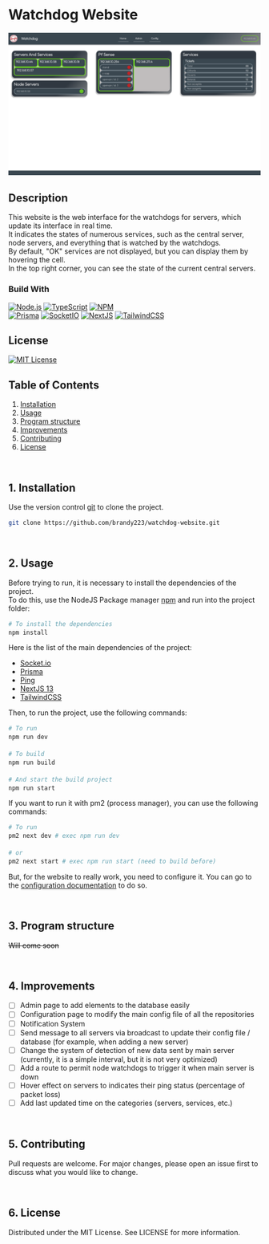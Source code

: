 
# Watchdog Website

<img src="docs/img/preview.png" alt="website_preview">

## Description

<div>
    This website is the web interface for the watchdogs for servers, which update its interface in real time.
<br>It indicates the states of numerous services, such as the central server, node servers, and everything that is watched
by the watchdogs.
<br>By default, "OK" services are not displayed, but you can display them by hovering the cell.
<br>In the top right corner, you can see the state of the current central servers.
</div>

### Build With

[![Node.js][node.js]][nodejs-url]
[![TypeScript][ts]][ts-url]
[![NPM][npm]][npm-url]
<br>[![Prisma][prisma]][prisma-url]
[![SocketIO][socketio]][socketio-url]
[![NextJS][nextjs]][nextjs-url]
[![TailwindCSS][tlwdcss]][tlwdcss-url]

## License

[![MIT License][license-shield]](LICENSE)

## Table of Contents

1. [Installation](#installation)
2. [Usage](#usage)
3. [Program structure](#structure)
4. [Improvements](#improvements)
5. [Contributing](#contributing)
6. [License](#license)

<br><a name="installation"></a>
## 1. Installation

Use the version control [git](https://git-scm.com/downloads) to clone the project.

```bash
git clone https://github.com/brandy223/watchdog-website.git
```

<br><a name="usage"></a>
## 2. Usage

Before trying to run, it is necessary to install the dependencies of the project.
<br>To do this, use the NodeJS Package manager [npm](https://www.npmjs.com/get-npm) and run into the project folder:

```bash
# To install the dependencies
npm install
```

Here is the list of the main dependencies of the project:
- [Socket.io](https://www.npmjs.com/package/socket.io)
- [Prisma](https://www.prisma.io/)
- [Ping](https://www.npmjs.com/package/ping)
- [NextJS 13](https://nextjs.org/)
- [TailwindCSS](https://tailwindcss.com/)

Then, to run the project, use the following commands:

```bash
# To run
npm run dev

# To build
npm run build

# And start the build project
npm run start
```

If you want to run it with pm2 (process manager), you can use the following commands:

```bash
# To run
pm2 next dev # exec npm run dev

# or
pm2 next start # exec npm run start (need to build before)
```

But, for the website to really work, you need to configure it. You can go to the 
[configuration documentation](docs/config.md) to do so.

<br><a name="structure"></a>
## 3. Program structure

~~Will come soon~~

<br><a name="improvements"></a>
## 4. Improvements

- [ ] Admin page to add elements to the database easily
- [ ] Configuration page to modify the main config file of all the repositories
- [ ] Notification System
- [ ] Send message to all servers via broadcast to update their config file / database (for example, when adding a new server)
- [ ] Change the system of detection of new data sent by main server (currently, it is a simple interval, but it is not very optimized)
- [ ] Add a route to permit node watchdogs to trigger it when main server is down
- [ ] Hover effect on servers to indicates their ping status (percentage of packet loss)
- [ ] Add last updated time on the categories (servers, services, etc.)

<br><a name="contributing"></a>
## 5. Contributing

Pull requests are welcome. For major changes, please open an issue first
to discuss what you would like to change.

<br><a name="license"></a>
## 6. License

Distributed under the MIT License. See LICENSE for more information.

<!-- MARKDOWN LINKS & IMAGES -->
<!-- https://www.markdownguide.org/basic-syntax/#reference-style-links -->
[license-shield]: https://img.shields.io/github/license/Ileriayo/markdown-badges?style=for-the-badge

[socketio]: https://img.shields.io/badge/Socket.io-black?style=for-the-badge&logo=socket.io&badgeColor=010101
[socketio-url]: https://socket.io/
[prisma]: https://img.shields.io/badge/Prisma-3982CE?style=for-the-badge&logo=Prisma&logoColor=white
[prisma-url]: https://www.prisma.io/
[express]: https://img.shields.io/badge/express.js-%23404d59.svg?style=for-the-badge&logo=express&logoColor=%2361DAFB
[express-url]: https://expressjs.com/fr/
[ts]: https://img.shields.io/badge/TypeScript-007ACC?style=for-the-badge&logo=typescript&logoColor=white
[ts-url]: https://www.typescriptlang.org/
[node.js]: https://img.shields.io/badge/Node.js-339933?style=for-the-badge&logo=node.js&logoColor=white
[node.js_small]: https://img.shields.io/badge/Node.js-339933?style=flat-square&logo=node.js&logoColor=white
[nodejs-url]: https://nodejs.org/
[npm]: https://img.shields.io/badge/npm-CB3837?style=for-the-badge&logo=npm&logoColor=white
[npm_small]: https://img.shields.io/badge/npm-CB3837?style=flat-square&logo=npm&logoColor=white
[npm-url]: https://www.npmjs.com/
[nextjs]: https://img.shields.io/badge/Next-black?style=for-the-badge&logo=next.js&logoColor=white
[nextjs-url]: https://nextjs.org/
[tlwdcss]: https://img.shields.io/badge/tailwindcss-%2338B2AC.svg?style=for-the-badge&logo=tailwind-css&logoColor=white
[tlwdcss-url]: https://tailwindcss.com/
